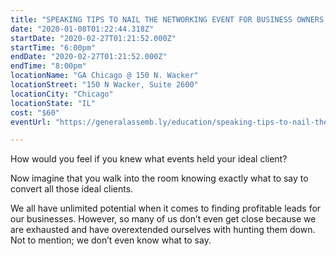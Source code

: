 ```yaml
---
title: "SPEAKING TIPS TO NAIL THE NETWORKING EVENT FOR BUSINESS OWNERS & ENTREPRENEURS"
date: "2020-01-08T01:22:44.318Z"
startDate: "2020-02-27T01:21:52.000Z"
startTime: "6:00pm"
endDate: "2020-02-27T01:21:52.000Z"
endTime: "8:00pm"
locationName: "GA Chicago @ 150 N. Wacker"
locationStreet: "150 N Wacker, Suite 2600"
locationCity: "Chicago"
locationState: "IL"
cost: "$60"
eventUrl: "https://generalassemb.ly/education/speaking-tips-to-nail-the-networking-event-for-business-owners-entrepreneurs/chicago/95389"

---
```


How would you feel if you knew what events held your ideal client?

Now imagine that you walk into the room knowing exactly what to say to convert all those ideal clients.

We all have unlimited potential when it comes to finding profitable leads for our businesses. However, so many of us don’t even get close because we are exhausted and have overextended ourselves with hunting them down. Not to mention; we don’t even know what to say.



